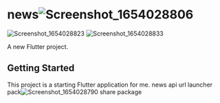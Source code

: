 # news![Screenshot_1654028806](https://user-images.githubusercontent.com/102976032/171279461-cdbfe0ab-f05c-4cff-99c4-4d9c70e2e8fa.png)
![Screenshot_1654028823](https://user-images.githubusercontent.com/102976032/171279523-125d9ef5-bd48-47f4-ab1f-3428305d4434.png)
![Screenshot_1654028833](https://user-images.githubusercontent.com/102976032/171279557-28e89b51-7685-400a-a790-81864c0f84df.png)

A new Flutter project.
## Getting Started
This project is a starting Flutter application for me.
news api
url launcher pack![Screenshot_1654028790](https://user-images.githubusercontent.com/102976032/171279370-4ebf420c-ec38-49a8-b7d8-432af9f22242.png)
share package
